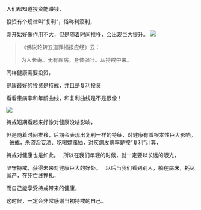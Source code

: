 人们都知道投资能赚钱，

投资有个规律叫“复利”，俗称利滚利，

刚开始好像作用不大，但是随着时间推移，会出现巨大提升。
![](images/1.jpg)

> 《佛说轮转五道罪福报应经》云：
> 
> 为人长寿。无有疾病。身体强壮。从持戒中来。

同样健康需要投资，

健康最好的投资是持戒，并且是复利投资

看看患病率和年龄曲线，和复利曲线是不是很像！

![](images/2.jpg)

持戒短期看起来好像对健康没啥影响，

但是随着时间推移，后期会表现出复利一样的特征，对健康有着根本性巨大影响。
&nbsp;
破戒，杀盗淫妄酒、吃喝嫖赌抽，对疾病发病率是按“复利”计算，

持戒对健康也是如此。
&nbsp;
所以在我们年轻的时候，就一定要以长远的眼光，

坚守持戒，获得未来对健康巨大的好处。
&nbsp;
以后当我们看到别人，躺在病床，耗尽家产，在死亡线挣扎，

而自己能享受持戒带来的健康，

这时候，一定会非常感谢当初持戒的自己。